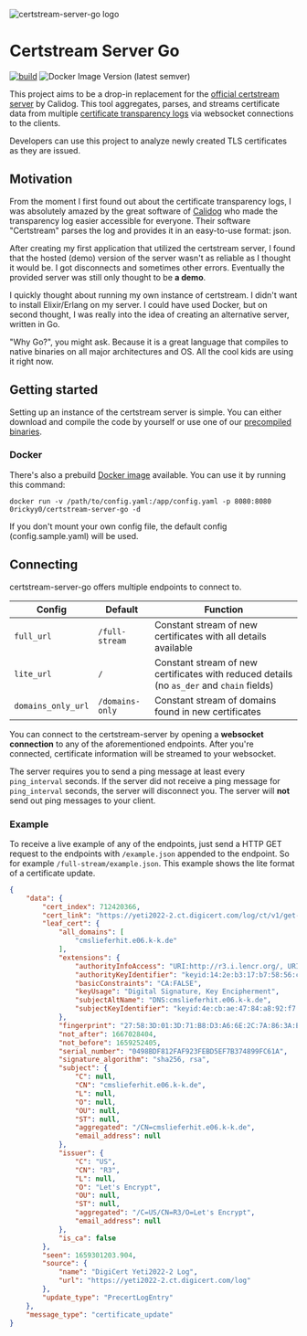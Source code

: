 ![certstream-server-go logo](https://github.com/d-Rickyy-b/certstream-server-go/blob/master/docs/img/certstream-server-go_logo.png?raw=true)

# Certstream Server Go
[![build](https://github.com/d-Rickyy-b/certstream-server-go/actions/workflows/release_build.yml/badge.svg)](https://github.com/d-Rickyy-b/certstream-server-go/actions/workflows/release_build.yml)
![Docker Image Version (latest semver)](https://img.shields.io/docker/v/0rickyy0/certstream-server-go?label=docker&sort=semver)

This project aims to be a drop-in replacement for the [official certstream server](https://github.com/CaliDog/certstream-server/) by Calidog. This tool aggregates, parses, and streams certificate data from multiple [certificate transparency logs](https://www.certificate-transparency.org/what-is-ct) via websocket connections to the clients.

Developers can use this project to analyze newly created TLS certificates as they are issued.

## Motivation
From the moment I first found out about the certificate transparency logs, I was absolutely amazed by the great software of [Calidog](https://github.com/CaliDog/) who made the transparency log easier accessible for everyone. Their software "Certstream" parses the log and provides it in an easy-to-use format: json.

After creating my first application that utilized the certstream server, I found that the hosted (demo) version of the server wasn't as reliable as I thought it would be. I got disconnects and sometimes other errors. Eventually the provided server was still only thought to be **a demo**.

I quickly thought about running my own instance of certstream. I didn't want to install Elixir/Erlang on my server. I could have used Docker, but on second thought, I was really into the idea of creating an alternative server, written in Go.

"Why Go?", you might ask. Because it is a great language that compiles to native binaries on all major architectures and OS. All the cool kids are using it right now.

## Getting started
Setting up an instance of the certstream server is simple. You can either download and compile the code by yourself or use one of our [precompiled binaries](https://github.com/d-Rickyy-b/certstream-server-go/releases).

### Docker
There's also a prebuild [Docker image](https://hub.docker.com/repository/docker/0rickyy0/certstream-server-go) available.
You can use it by running this command: 

`docker run -v /path/to/config.yaml:/app/config.yaml -p 8080:8080 0rickyy0/certstream-server-go -d`

If you don't mount your own config file, the default config (config.sample.yaml) will be used.

## Connecting
certstream-server-go offers multiple endpoints to connect to.

| Config             | Default         | Function                                                                                  |
|--------------------|-----------------|-------------------------------------------------------------------------------------------|
| `full_url`         | `/full-stream`  | Constant stream of new certificates with all details available                            |
| `lite_url`         | `/`             | Constant stream of new certificates with reduced details (no `as_der` and `chain` fields) |
| `domains_only_url` | `/domains-only` | Constant stream of domains found in new certificates                                      |

You can connect to the certstream-server by opening a **websocket connection** to any of the aforementioned endpoints.
After you're connected, certificate information will be streamed to your websocket.

The server requires you to send a ping message at least every `ping_interval` seconds. If the server did not receive a ping message for `ping_interval` seconds, the server will disconnect you. The server will **not** send out ping messages to your client.  
 
### Example
To receive a live example of any of the endpoints, just send a HTTP GET request to the endpoints with `/example.json` appended to the endpoint. So for example `/full-stream/example.json`. This example shows the lite format of a certificate update.

```json
{
    "data": {
        "cert_index": 712420366,
        "cert_link": "https://yeti2022-2.ct.digicert.com/log/ct/v1/get-entries?start=712420366&end=712420366",
        "leaf_cert": {
            "all_domains": [
                "cmslieferhit.e06.k-k.de"
            ],
            "extensions": {
                "authorityInfoAccess": "URI:http://r3.i.lencr.org/, URI:http://r3.o.lencr.org",
                "authorityKeyIdentifier": "keyid:14:2e:b3:17:b7:58:56:cb:ae:50:09:40:e6:1f:af:9d:8b:14:c2:c6",
                "basicConstraints": "CA:FALSE",
                "keyUsage": "Digital Signature, Key Encipherment",
                "subjectAltName": "DNS:cmslieferhit.e06.k-k.de",
                "subjectKeyIdentifier": "keyid:4e:cb:ae:47:84:a8:92:f7:e7:de:78:d1:00:9e:d9:cc:80:ac:0b:ce"
            },
            "fingerprint": "27:58:3D:01:3D:71:B8:D3:A6:6E:2C:7A:86:3A:E9:1F:DB:F0:1B:5D",
            "not_after": 1667028404,
            "not_before": 1659252405,
            "serial_number": "0498BDF812FAF923FEBD5EF7B374899FC61A",
            "signature_algorithm": "sha256, rsa",
            "subject": {
                "C": null,
                "CN": "cmslieferhit.e06.k-k.de",
                "L": null,
                "O": null,
                "OU": null,
                "ST": null,
                "aggregated": "/CN=cmslieferhit.e06.k-k.de",
                "email_address": null
            },
            "issuer": {
                "C": "US",
                "CN": "R3",
                "L": null,
                "O": "Let's Encrypt",
                "OU": null,
                "ST": null,
                "aggregated": "/C=US/CN=R3/O=Let's Encrypt",
                "email_address": null
            },
            "is_ca": false
        },
        "seen": 1659301203.904,
        "source": {
            "name": "DigiCert Yeti2022-2 Log",
            "url": "https://yeti2022-2.ct.digicert.com/log"
        },
        "update_type": "PrecertLogEntry"
    },
    "message_type": "certificate_update"
}
```

